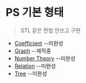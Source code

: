 # PS 기본 형태

> STL 같은 편법 안쓰고 구현

* [Coefficient](Coefficient)
--미완성
* [Graph](Graph)
--제작중
* [Number Theory](Number%20Theory)
--미완성
* [Relation](Relation)
--미완성
* [Tree](Tree)
--미완성